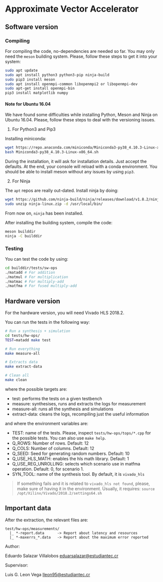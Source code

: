 # Approximate Vector Accelerator

## Software version

### Compiling

For compiling the code, no-dependencies are needed so far. You may only need the `meson` building system. Please, follow these steps to get it into your system:

```bash
sudo apt update
sudo apt install python3 python3-pip ninja-build
sudo pip3 install meson
sudo apt install openmpi-common libopenmpi2 or libopenmpi-dev
sudo apt-get install openmpi-bin
pip3 install matplotlib numpy
```
#### Note for Ubuntu 16.04

We have found some difficulties while installing Python, Meson and Ninja on Ubuntu 16.04. Please, follow these steps to deal with the versioning issues.

1. For Python3 and Pip3

Installing miniconda:

```bash
wget https://repo.anaconda.com/miniconda/Miniconda3-py38_4.10.3-Linux-x86_64.sh
bash Miniconda3-py38_4.10.3-Linux-x86_64.sh
```

During the installation, it will ask for installation details. Just accept the defaults. At the end, your console will reload with a conda environment. You should be able to install meson without any issues by using `pip3`.

2. For Ninja

The `apt` repos are really out-dated. Install ninja by doing:

```bash
wget https://github.com/ninja-build/ninja/releases/download/v1.8.2/ninja-linux.zip
sudo unzip ninja-linux.zip -d /usr/local/bin/
```

From now on, `ninja` has been installed.

After installing the building system, compile the code:

```bash
meson builddir
ninja -C builddir
```

### Testing

You can test the code by using:

```bash
cd builddir/tests/sw-ops
./matadd # For addition
./matmul # For multiplication
./matmac # For multiply-add
./matfma # For fused multiply-add
```

## Hardware version

For the hardware version, you will need Vivado HLS 2018.2.

You can run the tests in the following way:

```bash
# Run a synthesis + simulation
cd tests/hw-ops/
TEST=matadd make test

# Run everything
make measure-all

# Extracts data
make extract-data

# Clean all
make clean
```

where the possible targets are:

* test: performs the tests on a given testbench
* measure: synthesises, runs and extracts the logs for measurement
* measure-all: runs all the synthesis and simulations
* extract-data: cleans the logs, recompiling just the useful information

and where the environment variables are:

* TEST: name of the tests. Please, inspect `tests/hw-ops/tops/*.cpp` for the possible tests. You can also use `make help`.
* Q_ROWS: Number of rows. Default: 12
* Q_COLS: Number of columns. Default: 12
* Q_SEED: Seed for generating random numbers. Default: 10
* Q_USE_HLS_MATH: enables the hls math library. Default: 1
* Q_USE_REG_UNROLLING: selects which scenario use in matfma operation. Default: 0, for scenario 1.
* SYN_TOOL: name of the synthesis tool. By default, it is `vivado_hls`

> If something fails and it is related to `vivado_hls not found`, please, make sure of having it in the environment. Usually, it requires:
> `source /opt/Xilinx/Vivado/2018.2/settings64.sh`

## Important data

After the extraction, the relevant files are:

```
test/hw-ops/measurements/
  |_ *-report.data      -> Report about latency and resources
  |_ *-maxerrs_*.data   -> Report about the maximum error reported
```

Author:

Eduardo Salazar Villalobos <eduarsalazar@estudiantec.cr>

Supervisor:

Luis G. Leon Vega <lleon95@estudiantec.cr>
